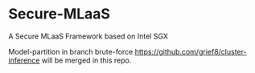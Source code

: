 # Secure-MLaaS
A Secure MLaaS Framework based on Intel SGX

Model-partition in branch brute-force
https://github.com/grief8/cluster-inference will be merged in this repo.
